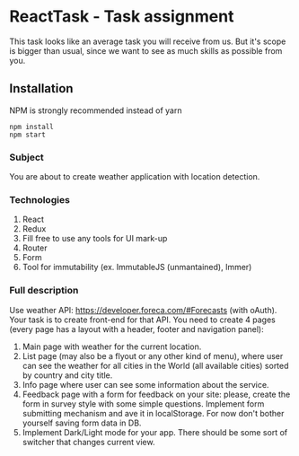 # ReactTask - Task assignment

This task looks like an average task you will receive from us. But it's scope is bigger than usual, since we want to see as much skills as possible from you.

## Installation

NPM is strongly recommended instead of yarn

```
npm install
npm start
```

### Subject

You are about to create weather application with location detection.

### Technologies

1. React
2. Redux
3. Fill free to use any tools for UI mark-up
4. Router
5. Form
6. Tool for immutability (ex. ImmutableJS (unmantained), Immer)

### Full description

Use weather API: https://developer.foreca.com/#Forecasts (with oAuth). Your task is to create front-end for that API.
You need to create 4 pages (every page has a layout with a header, footer and navigation panel):

1. Main page with weather for the current location.
2. List page (may also be a flyout or any other kind of menu), where user can see the weather for all cities in the World 
   (all available cities) sorted by country and city title.
3. Info page where user can see some information about the service.
4. Feedback page with a form for feedback on your site: please, create the form in survey style with some simple questions.
   Implement form submitting mechanism and ave it in localStorage. For now don't bother yourself saving form data in DB.
5. Implement Dark/Light mode for your app. There should be some sort of switcher that changes current view.
